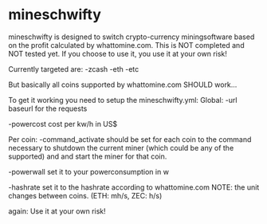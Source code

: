 # mineschwifty

mineschwifty is designed to switch crypto-currency miningsoftware based on the profit calculated by whattomine.com.
This is NOT completed and NOT tested yet.
If you choose to use it, you use it at your own risk!

Currently targeted are:
-zcash
-eth
-etc

But basically all coins supported by whattomine.com SHOULD work...


To get it working you need to setup the mineschwifty.yml:
Global:
-url
baseurl for the requests

-powercost
cost per kw/h in US$

Per coin:
-command_activate
should be set for each coin to the command necessary to shutdown the current miner (which could be any of the
supported) and and start the miner for that coin.

-powerwall
set it to your powerconsumption in w

-hashrate
set it to the hashrate according to whattomine.com
NOTE: the unit changes between coins. (ETH: mh/s, ZEC: h/s)

again: Use it at your own risk!
